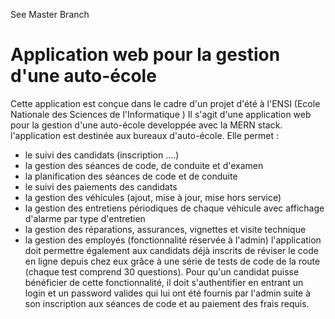 See Master Branch
# Application web pour la gestion d'une auto-école
Cette application est conçue dans le cadre d'un projet d'été à l'ENSI (Ecole Nationale des Sciences de l'Informatique )
Il s'agit d'une application web pour la gestion d'une auto-école developpée avec la MERN stack.
l'application est destinée aux bureaux d'auto-école. Elle permet :
- le suivi des candidats (inscription ....)
- la gestion des séances de code, de conduite et d'examen
- la planification des séances de code et de conduite
- le suivi des paiements des candidats
- la gestion des véhicules (ajout, mise à jour, mise hors service)
- la gestion des entretiens périodiques de chaque véhicule avec affichage d'alarme par type d'entretien
- la gestion des réparations, assurances, vignettes et visite technique
- la gestion des employés (fonctionnalité réservée à l'admin)
l'application doit permettre également aux candidats déjà inscrits de réviser le code en ligne depuis
chez eux grâce à une série de tests de code de la route (chaque test comprend 30 questions). Pour
qu'un candidat puisse bénéficier de cette fonctionnalité, il doit s'authentifier en entrant un login et un
password valides qui lui ont été fournis par l'admin suite à son inscription aux séances de code et au
paiement des frais requis.
